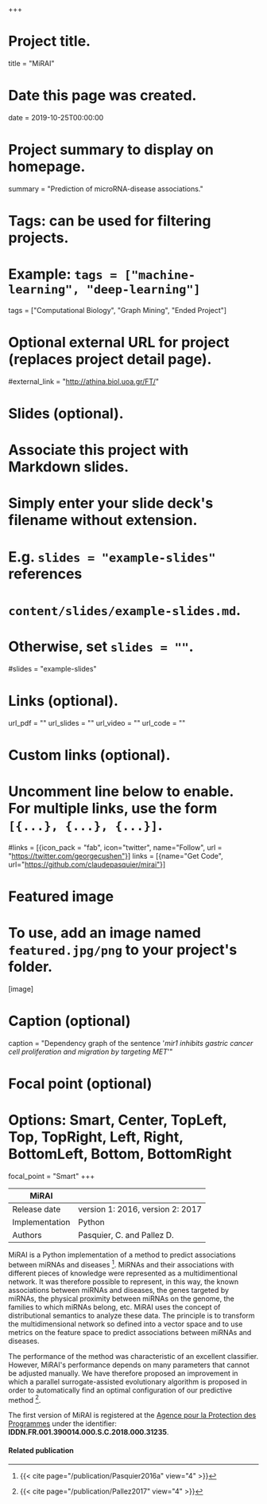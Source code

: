 +++
# Project title.
title = "MiRAI"

# Date this page was created.
date = 2019-10-25T00:00:00

# Project summary to display on homepage.
summary = "Prediction of microRNA-disease associations."

# Tags: can be used for filtering projects.
# Example: `tags = ["machine-learning", "deep-learning"]`
tags = ["Computational Biology", "Graph Mining", "Ended Project"]

# Optional external URL for project (replaces project detail page).
#external_link = "http://athina.biol.uoa.gr/FT/"

# Slides (optional).
#   Associate this project with Markdown slides.
#   Simply enter your slide deck's filename without extension.
#   E.g. `slides = "example-slides"` references 
#   `content/slides/example-slides.md`.
#   Otherwise, set `slides = ""`.
#slides = "example-slides"

# Links (optional).
url_pdf = ""
url_slides = ""
url_video = ""
url_code = ""

# Custom links (optional).
#   Uncomment line below to enable. For multiple links, use the form `[{...}, {...}, {...}]`.
#links = [{icon_pack = "fab", icon="twitter", name="Follow", url = "https://twitter.com/georgecushen"}]
links = [{name="Get Code", url="https://github.com/claudepasquier/mirai"}]

# Featured image
# To use, add an image named `featured.jpg/png` to your project's folder. 
[image]
  # Caption (optional)
  caption = "Dependency graph of the sentence '*mir1 inhibits gastric cancer cell proliferation and migration by targeting MET*'"
  
  # Focal point (optional)
  # Options: Smart, Center, TopLeft, Top, TopRight, Left, Right, BottomLeft, Bottom, BottomRight
  focal_point = "Smart"
+++

| MiRAI          |                                  |
| -------------- | -------------------------------- |
| Release date   | version 1: 2016, version 2: 2017 |
| Implementation | Python                           |
| Authors        | Pasquier, C. and Pallez D.       |

MiRAI is a Python implementation of a method to predict associations between miRNAs and diseases [^Pasquier2016a]. MiRNAs and their associations with different pieces of knowledge were represented as a multidimentional network. It was therefore possible to represent, in this way, the known associations between miRNAs and diseases, the genes targeted by miRNAs, the physical proximity between miRNAs on the genome, the families to which miRNAs belong, etc.
MiRAI uses the concept of distributional semantics to analyze these data. The principle is to transform the multidimensional network so defined into a vector space and to use metrics on the feature space to predict associations between miRNAs and diseases.

The performance of the method was characteristic of an excellent classifier.
However, MiRAI's performance depends on many parameters that cannot be adjusted manually. We have therefore proposed an improvement in which a parallel surrogate-assisted evolutionary algorithm is proposed in order to automatically find an optimal configuration of our predictive method [^Pallez2017].

The first version of MiRAI is registered at the [Agence pour la Protection des Programmes](https://www.app.asso.fr/en) under the identifier: **IDDN.FR.001.390014.000.S.C.2018.000.31235**. 

#### Related publication
[^Pasquier2016a]: {{< cite page="/publication/Pasquier2016a" view="4" >}}
[^Pallez2017]: {{< cite page="/publication/Pallez2017" view="4" >}}

